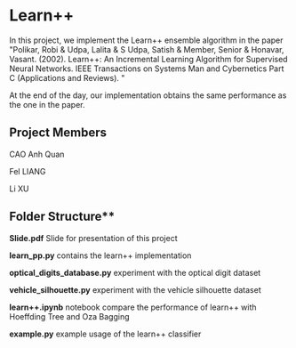 # Learn++

In this project, we implement the Learn++ ensemble algorithm in the paper "Polikar, Robi & Udpa, Lalita & S Udpa, Satish & Member, Senior & Honavar, Vasant. (2002). Learn++: An Incremental Learning Algorithm for Supervised Neural Networks. IEEE Transactions on Systems Man and Cybernetics Part C (Applications and Reviews). "

At the end of the day, our implementation obtains the same performance as the one in the paper.
## Project Members

CAO Anh Quan

Fel LIANG

Li XU

## Folder Structure**
**Slide.pdf** Slide for presentation of this project

**learn_pp.py** contains the learn++ implementation

**optical_digits_database.py** experiment with the optical digit dataset

**vehicle_silhouette.py** experiment with the vehicle silhouette dataset

**learn++.ipynb** notebook compare the performance of learn++ with Hoeffding Tree and Oza Bagging

**example.py** example usage of the learn++ classifier

